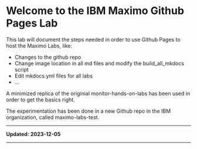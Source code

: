 # Welcome to the IBM Maximo Github Pages Lab
This lab will document the steps needed in order to use Github Pages to host the Maximo Labs,
like:

* Changes to the github repo
* Change image location in all md files and modify the build_all_mkdocs script
* Edit mkdocs.yml files for all labs
* ...

A minimized replica of the originial monitor-hands-on-labs has been used 
in order to get the basics right.

The experimentation has been done in a new Github repo in the IBM organization, 
called maximo-labs-test.

---

**Updated: 2023-12-05**

---